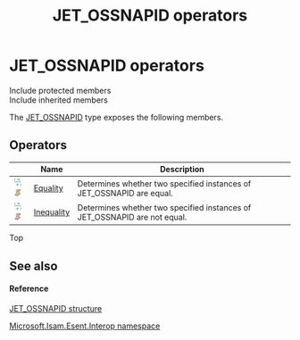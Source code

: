 ﻿---
title: JET_OSSNAPID operators
TOCTitle: JET_OSSNAPID operators
ms:assetid: 30e3519b-5ceb-150e-eaf2-d15c3133310b
ms:mtpsurl: https://msdn.microsoft.com/library/Hh564633(v=EXCHG.10)
ms:contentKeyID: 39511037
ms.date: 07/30/2014
ms.topic: article
---

# JET_OSSNAPID operators

Include protected members  
Include inherited members  

The [JET_OSSNAPID](hh558483\(v=exchg.10\).md) type exposes the following members.

## Operators

<table>
<thead>
<tr class="header">
<th> </th>
<th>Name</th>
<th>Description</th>
</tr>
</thead>
<tbody>
<tr class="odd">
<td><img src="../images/dn350944.puboperator(exchg.10).gif" title="Public operator" alt="Public operator" /><img src="../images/dn292146.static(exchg.10).gif" title="Static member" alt="Static member" /></td>
<td><a href="hh579206(v=exchg.10).md">Equality</a></td>
<td>Determines whether two specified instances of JET_OSSNAPID are equal.</td>
</tr>
<tr class="even">
<td><img src="../images/dn350944.puboperator(exchg.10).gif" title="Public operator" alt="Public operator" /><img src="../images/dn292146.static(exchg.10).gif" title="Static member" alt="Static member" /></td>
<td><a href="hh557443(v=exchg.10).md">Inequality</a></td>
<td>Determines whether two specified instances of JET_OSSNAPID are not equal.</td>
</tr>
</tbody>
</table>


Top

## See also

#### Reference

[JET_OSSNAPID structure](hh558483\(v=exchg.10\).md)

[Microsoft.Isam.Esent.Interop namespace](hh596136\(v=exchg.10\).md)


